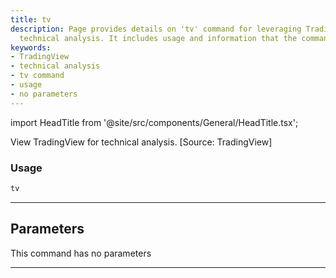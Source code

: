```yaml
---
title: tv
description: Page provides details on 'tv' command for leveraging TradingView for
  technical analysis. It includes usage and information that the command has no parameters.
keywords:
- TradingView
- technical analysis
- tv command
- usage
- no parameters
---
```


import HeadTitle from '@site/src/components/General/HeadTitle.tsx';

<HeadTitle title="crypto/ta/tv - Reference | OpenBB Terminal Docs" />

View TradingView for technical analysis. [Source: TradingView]

### Usage

```python
tv
```

---

## Parameters

This command has no parameters


---
